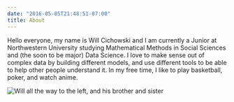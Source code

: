 ```yaml
---
date: "2016-05-05T21:48:51-07:00"
title: About
---
```


Hello everyone, my name is Will Cichowski and I am currently a Junior at Northwestern University studying Mathematical Methods in Social Sciences and (the soon to be major) Data Science. I love to make sense out of complex data by building different models, and use different tools to be able
to help other people understand it. In my free time, I like to play basketball, poker, and watch anime.

![Will all the way to the left, and his brother and sister](/./about_files/family.PNG)
